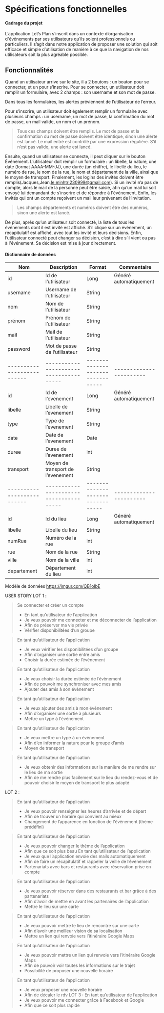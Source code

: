 **Spécifications fonctionnelles**
======

#### Cadrage du projet

L’application Let’s Plan s’inscrit dans un contexte d’organisation d'événements par ses utilisateurs qu’ils soient professionnels ou particuliers. Il s’agit dans notre application de proposer une solution qui soit efficace et simple d’utilisation de manière à ce que la navigation de nos utilisateurs soit la plus agréable possible.

## Fonctionnalités

Quand un utilisateur arrive sur le site, il a 2 boutons : un bouton pour se connecter, et un pour s’inscrire. 
Pour se connecter, un utilisateur doit remplir un formulaire, avec 2 champs : son username et son mot de passe.

Dans tous les formulaires, les alertes préviennent de l’utilisateur de l’erreur. 

Pour s’inscrire, un utilisateur doit également remplir un formulaire avec plusieurs champs : un username, un mot de passe, la confirmation du mot de passe, un mail valide, un nom et un prénom. 
> Tous ces champs doivent être remplis. Le mot de passe et la confirmation du mot de passe doivent être identique, sinon une alerte est lancé. Le mail entré est contrôlé par une expression régulière. S’il n’est pas valide, une alerte est lancé. 

Ensuite, quand un utilisateur se connecte, il peut cliquer sur le bouton Événement. L’utilisateur doit remplir un formulaire : un libelle, la nature, une date (format AAAA-MM-JJ), une durée (un chiffre), le libellé du lieu, le numéro de rue, le nom de la rue, le nom et département de la ville, ainsi que le moyen de transport. Finalement, les logins des invités doivent être remplis(Jacques,Jean,le.minhtri230999@gmail.com). 
Si un invité n’a pas de compte, alors le mail de la personne peut être saisie, afin qu’un mail lui soit envoyé lui demandant de s’inscrire et de répondre à l'événement. Enfin, les invités qui ont un compte reçoivent un mail leur prévenant de l’invitation. 
> Les champs départements et numéros doivent être des numéros, sinon une alerte est lancé.


De plus, après qu’un utilisateur soit connecté, la liste de tous les événements dont il est invité est affiché. S’il clique sur un événement, un récapitulatif est affiché, avec tout les invité et leurs décisions. Enfin, l’utilisateur connecté peut changer sa décision, c’est à dire s’il vient ou pas à l'événement. Sa décision est mise à jour directement.  

#### Dictionnaire de données

| Nom                        | Description                            | Format                            | Commentaire             |
| -------------------------- | -------------------------------------- | --------------------------------- | ----------------------- |
|id                          | Id de l’utilisateur                    | Long                              | Généré automatiquement  |
|username                    | Username de l’utilisateur              | String                            |                         |
|nom                         | Nom de l’utilisateur                   | String                            |                         |
|prénom                      | Prénom de l’utilisateur                | String                            |                         |
|mail                        | Mail de l’utilisateur                  | String                            |                         |
|password                    | Mot de passe de l’utilisateur          | String                            |                         |
| -------------------------- | -------------------------------------- | --------------------------------- | ----------------------- |
|id                          | Id de l’evenement                      | Long                              | Généré automatiquement  |
|libelle                     | Libelle  de l’evenement                | String                            |                         |
|type                        | Type de l’evenement                    | String                            |                         |
|date                        | Date de l’evenement                    | Date                              |                         |
|duree                       | Duree de l’evenement                   | int                               |                         |
|transport                   | Moyen de transport de l’evenement      | String                            |                         |
| -------------------------- | -------------------------------------- | --------------------------------- | ----------------------- |
|id                          | Id du lieu                             | Long                              | Généré automatiquement  |
|libelle                     | Libelle du lieu                        | String                            |                         |
|numRue                      | Numéro de la rue                       | int                               |                         |
|rue                         | Nom de la rue                          | String                            |                         |
|ville                       | Nom de la ville                        | int                               |                         |
|departement                 | Département du lieu                    | int                               |                         |

Modèle de données
https://imgur.com/QB1olbE


USER STORY
LOT 1 :
> Se connecter et créer un compte
> - En tant qu’utilisateur de l’application
> - Je veux pouvoir me connecter et me déconnecter de l’application
> - Afin de préserver ma vie privée
> - Vérifier disponibilitées d’un groupe

> En tant qu’utilisateur de l’application
> - Je veux vérifier les disponibilitées d’un groupe
> - Afin d’organiser une sortie entre amis
> - Choisir la durée estimée de l’évènement

> En tant qu’utilisateur de l’application
> - Je veux choisir la durée estimée de l’évènement
> - Afin de pouvoir me synchroniser avec mes amis
> - Ajouter des amis à son événement

> En tant qu’utilisateur de l’application
> - Je veux ajouter des amis à mon évènement
> - Afin d’organiser une sortie à plusieurs
> - Mettre un type à l'événement

> En tant qu’utilisateur de l’application
> - Je veux mettre un type à un évènement
> - Afin d’en informer la nature pour le groupe d’amis
> - Moyen de transport

> En tant qu’utilisateur de l’application
> - Je veux obtenir des informations sur la manière de me rendre sur le lieu de
ma sortie
> - Afin de me rendre plus facilement sur le lieu du rendez-vous et de pouvoir
choisir le moyen de transport le plus adapté

LOT 2 :

> En tant qu’utilisateur de l’application
> - Je veux pouvoir renseigner les heures d’arrivée et de départ
> - Afin de trouver un horaire qui convient au mieux
> - Changement de l’apparence en fonction de l'événement (thème
prédéfini)

> En tant qu’utilisateur de l’application
> - Je veux pouvoir changer le thème de l’application
> - Afin que ce soit plus beau
> En tant qu’utilisateur de l’application
> - Je veux que l’application envoie des mails automatiquement
> - Afin de faire un récapitulatif et rappeler la veille de l’évènement
> - Partenariats avec bars et restaurants avec réservation prise en
compte

> En tant qu’utilisateur de l’application
> - Je veux pouvoir réserver dans des restaurants et bar grâce à des
partenariats
> - Afin d’avoir de mettre en avant les partenaires de l’application
> - Mettre le lieu sur une carte

> En tant qu’utilisateur de l’application
> - Je veux pouvoir mettre le lieu de rencontre sur une carte
> - Afin d’avoir une meilleur vision de sa localisation
> - Mettre un lien qui renvoie vers l’itinéraire Google Maps

> En tant qu’utilisateur de l’application
> - Je veux pouvoir mettre un lien qui renvoie vers l’itinéraire Google Maps
> - Afin de pouvoir voir toutes les informations sur le trajet
> - Possibilité de proposer une nouvelle horaire

> En tant qu’utilisateur de l’application
> - Je veux proposer une nouvelle horaire
> - Afin de décaler le rdv
LOT 3 :
> En tant qu’utilisateur de l’application
> - Je veux pouvoir me connecter grâce à Facebook et Google
> - Afin que ce soit plus rapide
